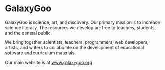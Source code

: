 GalaxyGoo
=========

GalaxyGoo is science, art, and discovery. Our primary mission is to increase science literacy. The resources we develop are free to teachers, students, and the general public.

We bring together scientists, teachers, programmers, web developers, artists, and writers to collaborate on the development of educational software and curriculum materials. 

Our main website is at www.galaxygoo.org
